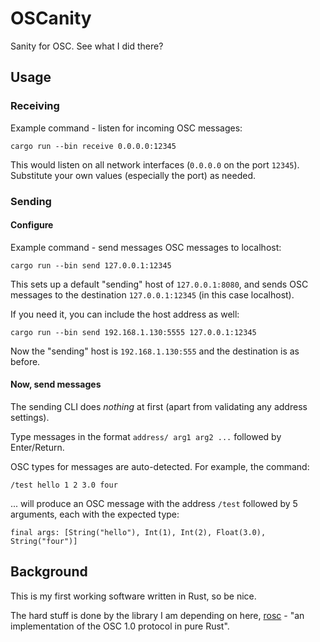 # OSCanity
Sanity for OSC. See what I did there?

## Usage
### Receiving
Example command - listen for incoming OSC messages:
```
cargo run --bin receive 0.0.0.0:12345
```
This would listen on all network interfaces (`0.0.0.0` on the port `12345`). Substitute your own values (especially the port) as needed.

### Sending
#### Configure
Example command - send messages OSC messages to localhost:
```
cargo run --bin send 127.0.0.1:12345
```
This sets up a default "sending" host of `127.0.0.1:8080`, and sends OSC messages to the destination `127.0.0.1:12345` (in this case localhost).

If you need it, you can include the host address as well:
```
cargo run --bin send 192.168.1.130:5555 127.0.0.1:12345
```
Now the "sending" host is `192.168.1.130:555` and the destination is as before.

#### Now, send messages
The sending CLI does *nothing* at first (apart from validating any address settings).

Type messages in the format `address/ arg1 arg2 ...` followed by Enter/Return.

OSC types for messages are auto-detected. For example, the command:
```
/test hello 1 2 3.0 four
```
... will produce an OSC message with the address `/test` followed by 5 arguments, each with the expected type:
```
final args: [String("hello"), Int(1), Int(2), Float(3.0), String("four")]
```

## Background
This is my first working software written in Rust, so be nice.

The hard stuff is done by the library I am depending on here, [rosc](https://github.com/klingtnet/rosc) - "an implementation of the OSC 1.0 protocol in pure Rust".
